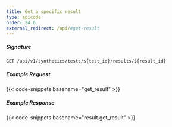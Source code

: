```yaml
---
title: Get a specific result
type: apicode
order: 24.6
external_redirect: /api/#get-result
---
```


##### Signature
`GET /api/v1/synthetics/tests/${test_id}/results/${result_id}`

##### Example Request

{{< code-snippets basename="get_result" >}}

##### Example Response

{{< code-snippets basename="result.get_result" >}}
